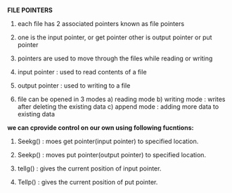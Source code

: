 **FILE POINTERS**

1) each file has 2 associated pointers known as file pointers

2) one is the input pointer, or get pointer
other is output pointer or put pointer

3) pointers are used to move through the files while reading or writing

4) input pointer : used to read contents of a file

5) output pointer : used to writing to a file

6) file can be opened in 3 modes
    a) reading mode
    b) writing mode : writes after deleting the existing data
    c) append mode : adding more data to existing data


**we can cprovide control on our own using following fucntions:**

1) Seekg() : moes get pointer(input pointer) to specified location.

2) Seekp() : moves put pointer(output pointer) to specified location.

3) tellg() : gives the current position of input pointer.

4) Tellp() : gives the current position of put pointer.